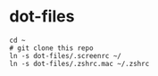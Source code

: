 # dot-files
```
cd ~
# git clone this repo
ln -s dot-files/.screenrc ~/
ln -s dot-files/.zshrc.mac ~/.zshrc
```
